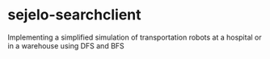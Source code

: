 # sejelo-searchclient
Implementing a simplified simulation of transportation robots at a hospital or in a warehouse using DFS and BFS
